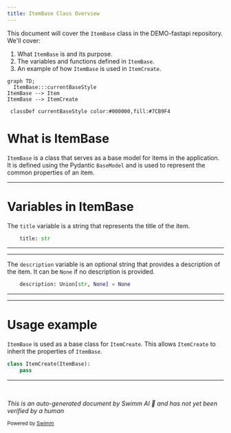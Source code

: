 ```yaml
---
title: ItemBase Class Overview
---
```

This document will cover the `ItemBase` class in the DEMO-fastapi repository. We'll cover:

1. What `ItemBase` is and its purpose.
2. The variables and functions defined in `ItemBase`.
3. An example of how `ItemBase` is used in `ItemCreate`.

```mermaid
graph TD;
  ItemBase:::currentBaseStyle
ItemBase --> Item
ItemBase --> ItemCreate

 classDef currentBaseStyle color:#000000,fill:#7CB9F4
```

# What is ItemBase

`ItemBase` is a class that serves as a base model for items in the application. It is defined using the Pydantic `BaseModel` and is used to represent the common properties of an item.

<SwmSnippet path="/docs_src/sql_databases/sql_app/schemas.py" line="7">

---

# Variables in ItemBase

The `title` variable is a string that represents the title of the item.

```python
    title: str
```

---

</SwmSnippet>

<SwmSnippet path="/docs_src/sql_databases/sql_app/schemas.py" line="8">

---

The `description` variable is an optional string that provides a description of the item. It can be `None` if no description is provided.

```python
    description: Union[str, None] = None
```

---

</SwmSnippet>

<SwmSnippet path="/docs_src/sql_databases/sql_app/schemas.py" line="11">

---

# Usage example

`ItemBase` is used as a base class for `ItemCreate`. This allows `ItemCreate` to inherit the properties of `ItemBase`.

```python
class ItemCreate(ItemBase):
    pass
```

---

</SwmSnippet>

&nbsp;

*This is an auto-generated document by Swimm AI 🌊 and has not yet been verified by a human*

<SwmMeta version="3.0.0" repo-id="Z2l0aHViJTNBJTNBREVNTy1mYXN0YXBpJTNBJTNBZ2lsYWRuYXZvdA==" repo-name="DEMO-fastapi" doc-type="general-class"><sup>Powered by [Swimm](/)</sup></SwmMeta>
